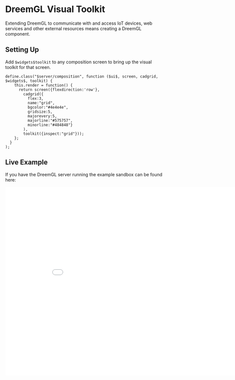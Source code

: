 # DreemGL Visual Toolkit

Extending DreemGL to communicate with and access IoT devices, web services and other external resources means creating 
a DreemGL component.

## Setting Up

Add `$widgets$toolkit` to any composition screen to bring up the visual toolkit for that screen.

    define.class("$server/composition", function ($ui$, screen, cadgrid, $widgets$, toolkit) {
        this.render = function() {
          return screen({flexdirection:'row'},
            cadgrid({
              flex:3,
              name:"grid",
              bgcolor:"#4e4e4e",
              gridsize:5,
              majorevery:5,
              majorline:"#575757",
              minorline:"#484848"}
            ),
            toolkit({inspect:"grid"}));
        };
      }
    );


## Live Example

If you have the DreemGL server running the example sandbox can be found here:

<iframe style="border:0;width:900px; height:600px" src="/examples/toolkit"></iframe>



